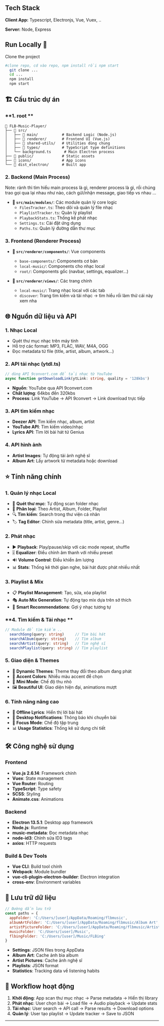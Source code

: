 
## Tech Stack

**Client App:** Typescript, Electronjs, Vue, Vuex, ..

**Server:** Node, Express

## Run Locally 🏃

Clone the project

```bash
#clone repo, cd vào repo, npm install rồi npm start 
  git clone ...
  cd ...
  npm install 
  npm start
```

## 🏗️ **Cấu trúc dự án**

### **1. root **
```
📁 FLB-Music-Player/
├── 📁 src/
│   ├── 📁 main/           # Backend Logic (Node.js)
│   ├── 📁 renderer/       # Frontend UI (Vue.js)
│   ├── 📁 shared-utils/   # Utilities dùng chung
│   ├── 📁 types/          # TypeScript type definitions
│   └── background.ts      # Main Electron process
├── 📁 public/             # Static assets
├── 📁 icons/              # App icons
└── 📁 dist_electron/      # Built app
```

### **2. Backend (Main Process)**
 Note: rảnh thì tìm hiểu main process là gì, renderer process là gì, rồi chúng trao gọi qua lại nhau như nào, cách gửi/nhận message, giao tiếp vs nhau ...

- **📁 `src/main/modules/`**: Các module quản lý core logic
  - `FilesTracker.ts`: Theo dõi và quản lý file nhạc
  - `PlaylistTracker.ts`: Quản lý playlist
  - `PlaybackStats.ts`: Thống kê phát nhạc
  - `Settings.ts`: Cài đặt ứng dụng
  - `Paths.ts`: Quản lý đường dẫn thư mục

### **3. Frontend (Renderer Process)**
- **📁 `src/renderer/components/`**: Vue components
  - `base-components/`: Components cơ bản
  - `local-music/`: Components cho nhạc local
  - `root/`: Components gốc (navbar, settings, equalizer...)

- **📁 `src/renderer/views/`**: Các trang chính
  - `local-music/`: Trang nhạc local với các tab
  - `discover`: Trang tìm kiếm và tải nhạc -> tìm hiểu rồi làm thử cái này xem nha

## 🌐 **Nguồn dữ liệu và API**

### **1. Nhạc Local**
- Quét thư mục nhạc trên máy tính
- Hỗ trợ các format: MP3, FLAC, WAV, M4A, OGG
- Đọc metadata từ file (title, artist, album, artwork...)

### **2. API tải nhạc (ytdl.ts)**
```typescript
// dùng API 9convert.com để tải nhạc từ YouTube
async function getDownloadLink(ytLink: string, quality = '128kbs')
```
- **Nguồn**: YouTube qua API 9convert.com
- **Chất lượng**: 64kbs đến 320kbs
- **Process**: Link YouTube → API 9convert → Link download trực tiếp

### **3. API tìm kiếm nhạc**
- **Deezer API**: Tìm kiếm nhạc, album, artist
- **YouTube API**: Tìm kiếm video/nhạc
- **Lyrics API**: Tìm lời bài hát từ Genius

### **4. API hình ảnh**
- **Artist Images**: Tự động tải ảnh nghệ sĩ
- **Album Art**: Lấy artwork từ metadata hoặc download

## ⭐ **Tính năng chính**

### **1. Quản lý nhạc Local** 
- 📂 **Quét thư mục**: Tự động scan folder nhạc
- 🎵 **Phân loại**: Theo Artist, Album, Folder, Playlist
- 🔍 **Tìm kiếm**: Search trong thư viện cá nhân
- 🏷️ **Tag Editor**: Chỉnh sửa metadata (title, artist, genre...)

### **2. Phát nhạc**
- ▶️ **Playback**: Play/pause/skip với các mode repeat, shuffle
- 🎚️ **Equalizer**: Điều chỉnh âm thanh với nhiều preset
- 🔊 **Volume Control**: Điều khiển âm lượng
- 📊 **Stats**: Thống kê thời gian nghe, bài hát được phát nhiều nhất

### **3. Playlist & Mix**
- 📋 **Playlist Management**: Tạo, sửa, xóa playlist
- 🎭 **Auto Mix Generation**: Tự động tạo mix dựa trên sở thích
- 🔄 **Smart Recommendations**: Gợi ý nhạc tương tự

### **4. Tìm kiếm & Tải nhạc **
```typescript
// Module để tìm kiếm ..
  searchSong(query: string)     // Tìm bài hát
  searchAlbum(query: string)    // Tìm album  
  searchArtist(query: string)   // Tìm nghệ sĩ
  searchPlaylist(query: string) // Tìm playlist

```

### **5. Giao diện & Themes**
- 🎨 **Dynamic Themes**: Theme thay đổi theo album đang phát
- 🌈 **Accent Colors**: Nhiều màu accent để chọn
- 📱 **Mini Mode**: Chế độ thu nhỏ
- 🖼️ **Beautiful UI**: Giao diện hiện đại, animations mượt

### **6. Tính năng nâng cao**
- 📜 **Offline Lyrics**: Hiển thị lời bài hát
- 🔔 **Desktop Notifications**: Thông báo khi chuyển bài
- 🎯 **Focus Mode**: Chế độ tập trung
- 📊 **Usage Statistics**: Thống kê sử dụng chi tiết

## 🛠️ **Công nghệ sử dụng**

### **Frontend**
- **Vue.js 2.6.14**: Framework chính
- **Vuex**: State management  
- **Vue Router**: Routing
- **TypeScript**: Type safety
- **SCSS**: Styling
- **Animate.css**: Animations

### **Backend** 
- **Electron 13.5.1**: Desktop app framework
- **Node.js**: Runtime
- **music-metadata**: Đọc metadata nhạc
- **node-id3**: Chỉnh sửa ID3 tags
- **axios**: HTTP requests

### **Build & Dev Tools**
- **Vue CLI**: Build tool chính
- **Webpack**: Module bundler
- **vue-cli-plugin-electron-builder**: Electron integration
- **cross-env**: Environment variables

## 📁 **Lưu trữ dữ liệu**

```javascript
// Đường dẫn lưu trữ
const paths = {
  appFolder: 'C:/Users/[user]/AppData/Roaming/flbmusic',
  albumArtFolder: 'C:/Users/[user]/AppData/Roaming/flbmusic/Album Art',
  artistPictureFolder: 'C:/Users/[user]/AppData/Roaming/flbmusic/Artist Pictures',
  musicFolder: 'C:/Users/[user]/Music',
  flbingFolder: 'C:/Users/[user]/Music/FLBing'
}
```

- **Settings**: JSON files trong AppData
- **Album Art**: Cache ảnh bìa album
- **Artist Pictures**: Cache ảnh nghệ sĩ  
- **Playlists**: JSON format
- **Statistics**: Tracking data về listening habits

## 🔧 **Workflow hoạt động**

1. **Khởi động**: App scan thư mục nhạc → Parse metadata → Hiển thị library
2. **Phát nhạc**: User chọn bài → Load file → Audio playback → Update stats
3. **Tải nhạc**: User search → API call → Parse results → Download options
4. **Quản lý**: User tạo playlist → Update tracker → Save to JSON

---
